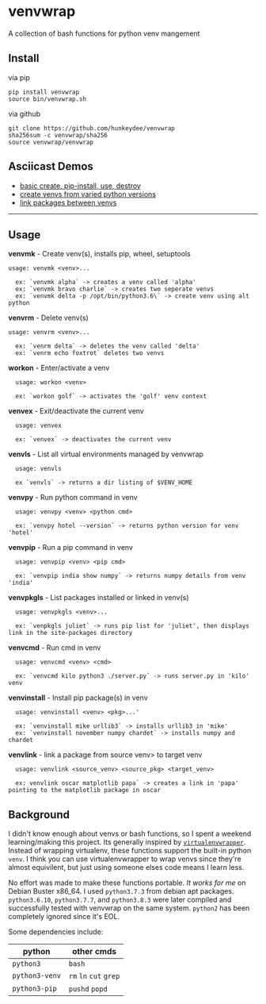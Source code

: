 # venvwrap
A collection of bash functions for python venv mangement

## Install
via pip

```
pip install venvwrap
source bin/venvwrap.sh
```

via github

```
git clone https://github.com/hunkeydee/venvwrap
sha256sum -c venvwrap/sha256
source venvwrap/venvwrap
```

## Asciicast Demos
- [basic create, pip-install, use, destroy](https://asciinema.org/a/326317)
- [create venvs from varied python versions](https://asciinema.org/a/326320)
- [link packages between venvs](https://asciinema.org/a/326319)

---

## Usage
**venvmk** - Create venv(s), installs pip, wheel, setuptools
```
usage: venvmk <venv>...

  ex: `venvmk alpha` -> creates a venv called 'alpha'
  ex: `venvmk bravo charlie` -> creates two seperate venvs
  ex: `venvmk delta -p /opt/bin/python3.6\` -> create venv using alt python
```
**venvrm** - Delete venv(s)
```
usage: venvrm <venv>...

  ex: `venrm delta` -> deletes the venv called 'delta'
  ex: `venrm echo foxtrot` deletes two venvs
```
**workon** - Enter/activate a venv
```
  usage: workon <venv>

  ex: `workon golf` -> activates the 'golf' venv context
```
**venvex** - Exit/deactivate the current venv
```
  usage: venvex

  ex: `venvex` -> deactivates the current venv
```
**venvls** - List all virtual environments managed by venvwrap
```
  usage: venvls
  
  ex `venvls` -> returns a dir listing of $VENV_HOME
```
**venvpy** - Run python command in venv
```
  usage: venvpy <venv> <python cmd>

  ex: `venvpy hotel --version` -> returns python version for venv 'hotel'
```
**venvpip** - Run a pip command in venv
```
  usage: venvpip <venv> <pip cmd>

  ex: `venvpip india show numpy` -> returns numpy details from venv 'india'
```
**venvpkgls** - List packages installed or linked in venv(s)
```
  usage: venvpkgls <venv>...

  ex: `venpkgls juliet` -> runs pip list for 'juliet', then displays link in the site-packages directory
```
**venvcmd** - Run cmd in venv
```
  usage: venvcmd <venv> <cmd>
  
  ex: `venvcmd kilo python3 ./server.py` -> runs server.py in 'kilo' venv
```
**venvinstall** - Install pip package(s) in venv
```
  usage: venvinstall <venv> <pkg>...'

  ex: `venvinstall mike urllib3` -> installs urllib3 in 'mike'
  ex: `venvinstall november numpy chardet` -> installs numpy and chardet
```
**venvlink** - link a package from  source venv> to target venv
```
  usage: venvlink <source_venv> <source_pkg> <target_venv>

  ex: venvlink oscar matplotlib papa` -> creates a link in 'papa' pointing to the matplotlib package in oscar
```

## Background
I didn't know enough about venvs or bash functions, so I spent a weekend learning/making this project.  Its generally inspired by [`virtualenvwrapper`](https://pypi.org/project/virtualenvwrapper/).  Instead of wrapping virtualenv, these functions support the built-in python `venv`.  I think you can use virtualenvwrapper to wrap venvs since they're almost equivilent, but just using someone elses code means I learn less.

No effort was made to make these functions portable.  *It works for me* on Debian Buster x86_64.  I used `python3.7.3` from debian apt packages.  `python3.6.10`, `python3.7.7`, and `python3.8.3` were later compiled and successfully tested with venvwrap on the same system. `python2` has been completely ignored since it's EOL.   

Some dependencies include:

| python         | other cmds            |
|----------------|-----------------------|
| `python3`      | `bash`                |
| `python3-venv` | `rm` `ln` `cut` `grep`|
| `python3-pip`  | `pushd` `popd`        |

